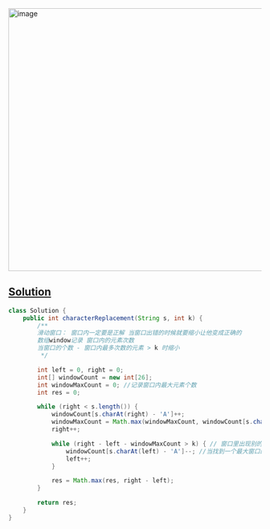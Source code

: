 <img width="523" alt="image" src="https://github.com/kkkkevx/DSA2/assets/108632304/b140f303-c724-47c6-8e57-e13c7b3dfdaf">

## [Solution](https://leetcode.cn/problems/longest-repeating-character-replacement/description/)

```java
class Solution {
    public int characterReplacement(String s, int k) {
        /**
        滑动窗口： 窗口内一定要是正解 当窗口出错的时候就要缩小让他变成正确的
        数组window记录 窗口内的元素次数
        当窗口的个数 - 窗口内最多次数的元素 > k 时缩小
         */

        int left = 0, right = 0;
        int[] windowCount = new int[26];
        int windowMaxCount = 0; //记录窗口内最大元素个数
        int res = 0;

        while (right < s.length()) {
            windowCount[s.charAt(right) - 'A']++;
            windowMaxCount = Math.max(windowMaxCount, windowCount[s.charAt(right) - 'A']);
            right++;

            while (right - left - windowMaxCount > k) { // 窗口里出现别的元素并且可替换次数为0
                windowCount[s.charAt(left) - 'A']--; //当找到一个最大窗口的时候 就会按着那个最大窗口的size去寻找更大 所以找不到更大的时候就是right left 同时前进
                left++;
            }

            res = Math.max(res, right - left);
        }

        return res;
    }
}

```
